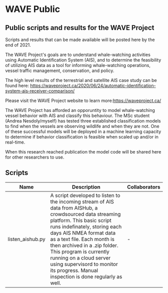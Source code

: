 # WAVE Public
## Public scripts and results for the WAVE Project
Scripts and results that can be made available will be posted here by the end of 2021.

The WAVE Project's goals are to understand whale-watching activities using Automatic Identification System (AIS), and to determine the feasibility of utilizing AIS data as a tool for informing whale-watching operations, vessel traffic management, conservation, and policy.

The high level results of the terrestrial and satellite AIS case study can be found here: https://waveproject.ca/2020/06/24/automatic-identification-system-ais-receiver-comparison/

Please visit the WAVE Project website to learn more:https://waveproject.ca/

The WAVE Project has afforded an opporuntity to model whale-watching vessel behavior with AIS and classify this behaviour. The MSc student (Andrea Nesdoly/myself) has tested three established classification models to find when the vessels are observing wildlife and when they are not. One of these successful models will be deployed in a machine learning capacity to determine if behavior classification is feasible when scaled up and/or in real-time.

When this research reached publication the model code will be shared here for other researchers to use.


## Scripts
|Name|Description|Collaborators|
|----|-----------|-------------|
|listen_aishub.py| A script developed to listen to the incoming stream of AIS data from AISHub, a crowdsourced data streaming platform. This basic script runs indefinately, storing each days AIS NMEA format data as a text file. Each month is then archived in a .zip folder. This program is currently running on a cloud server using supervisord to monitor its progress. Manual inspection is done regularly as well.| - |
